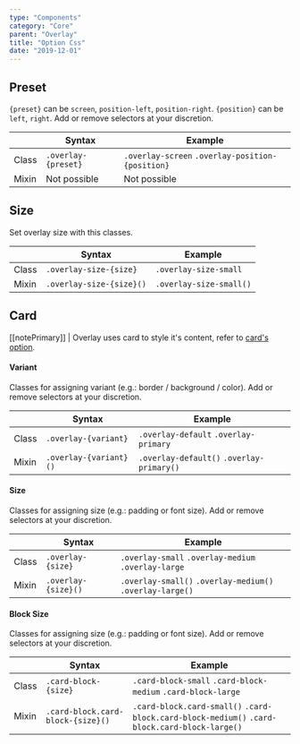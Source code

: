 ```yaml
---
type: "Components"
category: "Core"
parent: "Overlay"
title: "Option Css"
date: "2019-12-01"
---
```


## Preset

`{preset}` can be `screen`, `position-left`, `position-right`. `{position}` can be `left`, `right`. Add or remove selectors at your discretion.

<div class="table-scroll">

|                         | Syntax                                    | Example                       |
| ----------------------- | ----------------------------------------- | ----------------------------- |
| Class                   | `.overlay-{preset}`                         | `.overlay-screen` `.overlay-position-{position}` |
| Mixin                   | Not possible                              | Not possible                  |

</div>

<demo>
  <demovanilla src="vanilla/components/core/overlay/screen">
  </demovanilla>
</demo>

<demo>
  <demovanilla src="vanilla/components/core/overlay/position">
  </demovanilla>
</demo>

## Size

Set overlay size with this classes.

<div class="table-scroll">

|                         | Syntax                                    | Example                       |
| ----------------------- | ----------------------------------------- | ----------------------------- |
| Class                   | `.overlay-size-{size}`                        | `.overlay-size-small`             |
| Mixin                   | `.overlay-size-{size}()`                   | `.overlay-size-small()`         |

</div>

<demo>
  <demovanilla src="vanilla/components/core/overlay/size">
  </demovanilla>
</demo>

## Card

[[notePrimary]]
| Overlay uses card to style it's content, refer to [card's option](/components/core/card/option-css).

#### Variant

Classes for assigning variant (e.g.: border / background / color). Add or remove selectors at your discretion.

<div class="table-scroll">

|                         | Syntax                                    | Example                       |
| ----------------------- | ----------------------------------------- | ----------------------------- |
| Class                   | `.overlay-{variant}`                     | `.overlay-default` `.overlay-primary` |
| Mixin                   | `.overlay-{variant}()`                   | `.overlay-default()` `.overlay-primary()`        |

</div>

<demo>
  <demovanilla src="vanilla/components/core/overlay/card-variant">
  </demovanilla>
</demo>

#### Size

Classes for assigning size (e.g.: padding or font size). Add or remove selectors at your discretion.

<div class="table-scroll">

|                         | Syntax                                    | Example                       |
| ----------------------- | ----------------------------------------- | ----------------------------- |
| Class                   | `.overlay-{size}`                           | `.overlay-small` `.overlay-medium` `.overlay-large`|
| Mixin                   | `.overlay-{size}()`                         | `.overlay-small()` `.overlay-medium()` `.overlay-large()`         |

</div>

<demo>
  <demovanilla src="vanilla/components/core/overlay/card-size">
  </demovanilla>
</demo>

#### Block Size

Classes for assigning size (e.g.: padding or font size). Add or remove selectors at your discretion.

<div class="table-scroll">

|                         | Syntax                                    | Example                       |
| ----------------------- | ----------------------------------------- | ----------------------------- |
| Class                   | `.card-block-{size}`                           | `.card-block-small` `.card-block-medium` `.card-block-large`|
| Mixin                   | `.card-block.card-block-{size}()`                         | `.card-block.card-small()` `.card-block.card-block-medium()` `.card-block.card-block-large()`         |

</div>

<demo>
  <demovanilla src="vanilla/components/core/overlay/card-block-size">
  </demovanilla>
</demo>
